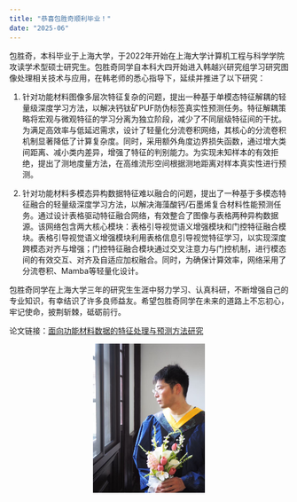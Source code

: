 ```yaml
---
title: "恭喜包胜奇顺利毕业！"
date: "2025-06"
---
```


包胜奇，本科毕业于上海大学，于2022年开始在上海大学计算机工程与科学学院攻读学术型硕士研究生。包胜奇同学自本科大四开始进入韩越兴研究组学习研究图像处理相关技术与应用，在韩老师的悉心指导下，延续并推进了以下研究：

1. 针对功能材料图像多层次特征复杂的问题，提出一种基于单模态特征解耦的轻量级深度学习方法，以解决钙钛矿PUF防伪标签真实性预测任务。特征解耦策略将宏观与微观特征的学习分离为独立阶段，减少了不同层级特征间的干扰。为满足高效率与低延迟需求，设计了轻量化分流卷积网络，其核心的分流卷积机制显著降低了计算复杂度。同时，采用额外角度边界损失函数，通过增大类间距离、减小类内差异，增强了特征的判别能力。为实现未知样本的有效拒绝，提出了测地度量方法，在高维流形空间根据测地距离对样本真实性进行预测。

2. 针对功能材料多模态异构数据特征难以融合的问题，提出了一种基于多模态特征融合的轻量级深度学习方法，以解决海藻酸钙/石墨烯复合材料性能预测任务。通过设计表格驱动特征融合网络，有效整合了图像与表格两种异构数据源。该网络包含两大核心模块：表格引导视觉语义增强模块和门控特征融合模块。表格引导视觉语义增强模块利用表格信息引导视觉特征学习，以实现深度跨模态对齐与增强；门控特征融合模块通过交叉注意力与门控机制，进行模态间的有效交互、对齐及自适应加权融合。同时，为确保计算效率，网络采用了分流卷积、Mamba等轻量化设计。

包胜奇同学在上海大学三年的研究生生涯中努力学习、认真科研，不断增强自己的专业知识，有幸结识了许多良师益友。希望包胜奇同学在未来的道路上不忘初心，牢记使命，披荆斩棘，砥砺前行。

论文链接：[面向功能材料数据的特征处理与预测方法研究](https://github.com/han-yuexing/han-yuexing.github.io/blob/master/paper/2025/22721545%e5%8c%85%e8%83%9c%e5%a5%87.pdf)

<p align="center">
  <img src="/images/indexPic/2025/bsq1.jpg" style="width:40%" />
</p>
